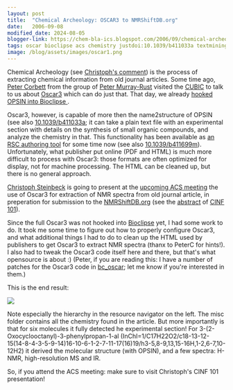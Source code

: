 ```yaml
---
layout: post
title:  "Chemical Archeology: OSCAR3 to NMRShiftDB.org"
date:   2006-09-08
modified_date: 2024-08-05
blogger-link: https://chem-bla-ics.blogspot.com/2006/09/chemical-archeology-oscar3-to.html
tags: oscar bioclipse acs chemistry justdoi:10.1039/b411033a textmining justdoi:10.1039/b411699m
image: /blog/assets/images/oscar1.png
---
```


Chemical Archeology (see [Christoph's comment](http://wiki.cubic.uni-koeln.de/blog/pivot/entry.php?id=7#body)) is the
process of extracting chemical information from old journal articles. Some time ago,
[Peter Corbett](http://wwmm.ch.cam.ac.uk/blogs/corbett/) from the group of [Peter Murray-Rust](http://wwmm.ch.cam.ac.uk/blogs/murrayrust/)
visited the [CUBIC](http://almost.cubic.uni-koeln.de/jrg/) to talk to us about
[Oscar3](http://wwmm.ch.cam.ac.uk/wikis/wwmm/index.php/Oscar3) which can do just that. That day, we already
[hooked OPSIN into Bioclipse <i class="fa-solid fa-recycle fa-xs"></i>](https://chem-bla-ics.linkedchemistry.info/2006/06/22/text-mining-for-chemistry-using-oscar3.html).

Oscar3, however, is capable of more then the name2structure of OPSIN (see also
[10.1039/b411033a](httpa://doi.org/10.1039/b411033a); it can take a plain text file with an experimental section
with details on the synthesis of small organic compounds, and analyze the chemistry in that. This functionality has been
available as [an RSC authoring tool](http://www.rsc.org/Publishing/ReSourCe/AuthorGuidelines/AuthoringTools/index.asp)
for some time now (see also [10.1039/b411699m](https://doi.org/10.1039/b411699m)). Unfortunately, what publisher put
online (PDF and HTML) is much more difficult to process with Oscar3: those formats are often optimized for display,
not for machine processing. The HTML can be cleaned up, but there is no general approach.

[Christoph Steinbeck](http://wiki.cubic.uni-koeln.de/blog/) is going to present at the
[upcoming ACS meeting](http://www.chemistry.org/portal/a/c/s/1/acsdisplay.html?DOC=meetings%5Csanfrancisco2006%5Chome.html)
the use of Oscar3 for extraction of NMR spectra from old journal article, in preperation for submission to the
[NMRShiftDB.org](http://www.nmrshiftdb.org/) (see the [abstract](http://wiki.cubic.uni-koeln.de/blog/pivot/entry.php?id=4#body)
of [CINF 101](http://oasys2.confex.com/acs/232nm/techprogram/P981204.HTM)).

Since the full Oscar3 was not hooked into [Bioclipse](http://www.bioclipse.net/) yet, I had some work to do. It took me
some time to figure out how to properly configure Oscar3, and what additional things I had to do to clean up the HTML
used by publishers to get Oscar3 to extract NMR spectra (thanx to PeterC for hints!). I also had to tweak the Oscar3
code itself here and there, but that's what opensource is about :) (Peter, if you are reading this: I have a number
of patches for the Oscar3 code in [bc_oscar](http://svn.sourceforge.net/viewvc/bioclipse/trunk/bc_oscar/);
let me know if you're interested in them.)

This is the end result:

![](/blog/assets/images/oscar1.png)

Note especially the hierarchy in the resource navigator on the left. The misc folder contains all the chemistry found in the article. But more importantly is that for six molecules it fully detected he experimental section! For 3-(2-Oxocyclooctanyl)-3-phenylpropan-1-al (InChI=1/C17H22O2/c18-13-12-15(14-8-4-3-5-9-14)16-10-6-1-2-7-11-17(16)19/h3-5,8-9,13,15-16H,1-2,6-7,10-12H2) it derived the molecular structure (with OPSIN), and a few spectra: H-NMR, high-resolution MS and IR.

So, if you attend the ACS meeting: make sure to visit Christoph's CINF 101 presentation!
